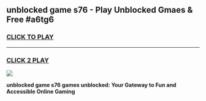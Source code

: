 
## unblocked game s76 - Play Unblocked Gmaes & Free #a6tg6
<h3>
<a href="https://news.freeplayer.one?title=unblocked_game_s76&ref=26F">CLICK TO PLAY</a></h3>
<hr>

<h3>
<a href="https://news.freeplayer.one?title=unblocked_game_s76&ref=26F">CLICK 2 PLAY</a>
  
</h3>

<a href="https://news.freeplayer.one?title=unblocked_game_s76&ref=26F/"><img src="https://clearcache.store/games.png"></a>


**unblocked game s76 games unblocked: Your Gateway to Fun and Accessible Online Gaming**
